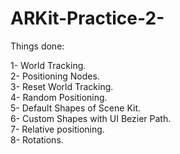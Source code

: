# ARKit-Practice-2-

Things done:

1- World Tracking.    
2- Positioning Nodes.    
3- Reset World Tracking.  
4- Random Positioning.  
5- Default Shapes of Scene Kit.  
6- Custom Shapes with UI Bezier Path.  
7- Relative positioning.  
8- Rotations.  
  

